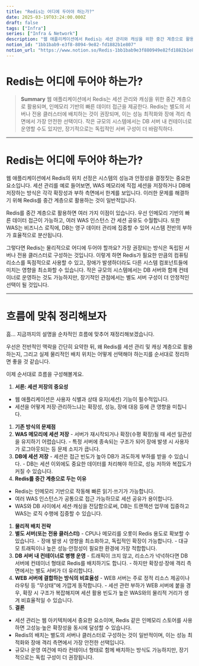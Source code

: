 ```yaml
---
title: "Redis는 어디에 두어야 하는가?"
date: 2025-03-19T03:24:00.000Z
draft: false
tags: ["Infra"]
series: ["Infra & Network"]
description: "웹 애플리케이션에서 Redis는 세션 관리와 캐싱을 위한 중간 계층으로 활용되며, 인메모리 기반의 빠른 데이터 접근을 제공한다. Redis는 별도의 서버나 전용 클러스터에 배치하는 것이 권장되며, 이는 성능 최적화와 장애 격리 측면에서 가장 안전한 선택이다. 작은 규모의 시스템에서는 DB 서버 내 컨테이너로 운영할 수도 있지만, 장기적으로는 독립적인 서버 구성이 더 바람직하다."
notion_id: "1bb1bab9-e3f8-8094-9e82-fd1882b1e807"
notion_url: "https://www.notion.so/Redis-1bb1bab9e3f880949e82fd1882b1e807"
---
```


# Redis는 어디에 두어야 하는가?

> **Summary**
> 웹 애플리케이션에서 Redis는 세션 관리와 캐싱을 위한 중간 계층으로 활용되며, 인메모리 기반의 빠른 데이터 접근을 제공한다. Redis는 별도의 서버나 전용 클러스터에 배치하는 것이 권장되며, 이는 성능 최적화와 장애 격리 측면에서 가장 안전한 선택이다. 작은 규모의 시스템에서는 DB 서버 내 컨테이너로 운영할 수도 있지만, 장기적으로는 독립적인 서버 구성이 더 바람직하다.

---

# Redis는 어디에 두어야 하는가?

웹 애플리케이션에서 Redis의 위치 선정은 시스템의 성능과 안정성을 결정짓는 중요한 요소입니다. 세션 관리를 예로 들어보면, WAS 메모리에 직접 세션을 저장하거나 DB에 저장하는 방식은 각각 확장성과 부하 측면에서 한계를 보입니다. 이러한 문제를 해결하기 위해 Redis를 중간 계층으로 활용하는 것이 일반적입니다.

Redis를 중간 계층으로 활용하면 여러 가지 이점이 있습니다. 우선 인메모리 기반의 빠른 데이터 접근이 가능하고, 여러 WAS 인스턴스 간 세션 공유도 수월합니다. 또한 WAS는 비즈니스 로직에, DB는 영구 데이터 관리에 집중할 수 있어 시스템 전반의 부하가 효율적으로 분산됩니다.

그렇다면 Redis는 물리적으로 어디에 두어야 할까요? 가장 권장되는 방식은 독립된 서버나 전용 클러스터로 구성하는 것입니다. 이렇게 하면 Redis가 필요한 만큼의 컴퓨팅 리소스를 독점적으로 사용할 수 있고, 장애가 발생하더라도 다른 시스템 컴포넌트들에 미치는 영향을 최소화할 수 있습니다. 작은 규모의 시스템에서는 DB 서버와 함께 컨테이너로 운영하는 것도 가능하지만, 장기적인 관점에서는 별도 서버 구성이 더 안정적인 선택이 될 것입니다.

---

# 흐름에 맞춰 정리해보자

흠... 지금까지의 설명을 순차적인 흐름에 맞추어 재정리해보겠습니다.

우선은 전반적인 맥락을 간단히 요약한 뒤, 왜 Redis를 세션 관리 및 캐싱 계층으로 활용하는지, 그리고 실제 물리적인 배치 위치는 어떻게 선택해야 하는지를 순서대로 정리하면 좋을 것 같습니다.

이제 순서대로 흐름을 구성해볼게요.

1. **서론: 세션 저장의 중요성**
  - 웹 애플리케이션은 사용자 식별과 상태 유지(세션) 기능이 필수적입니다.
  - 세션을 어떻게 저장·관리하느냐는 확장성, 성능, 장애 대응 등에 큰 영향을 미칩니다.
1. **기존 방식의 문제점**
  1. **WAS 메모리에 세션 저장**
    - 서버가 재시작되거나 확장(수평 확장)될 때 세션 일관성을 유지하기 어렵습니다.
    - 특정 서버에 종속되는 구조가 되어 장애 발생 시 사용자가 로그아웃되는 등 문제 소지가 큽니다.
  1. **DB에 세션 저장**
    - 세션은 접근 빈도가 높아 DB가 과도하게 부하를 받을 수 있습니다.
    - DB는 세션 이외에도 중요한 데이터를 처리해야 하므로, 성능 저하와 복잡도가 커질 수 있습니다.
1. **Redis를 중간 계층으로 두는 이유**
  - Redis는 인메모리 기반으로 작동해 빠른 읽기·쓰기가 가능합니다.
  - 여러 WAS 인스턴스가 공통으로 접근 가능하므로 세션 공유가 용이합니다.
  - WAS와 DB 사이에서 세션·캐싱을 전담함으로써, DB는 트랜잭션 업무에 집중하고 WAS는 로직 수행에 집중할 수 있습니다.
1. **물리적 배치 전략**
  1. **별도 서버(또는 전용 클러스터)**
    - CPU나 메모리를 오롯이 Redis 용도로 확보할 수 있습니다.
    - 장애 발생 시 영향을 최소화하고, 독립적인 확장이 가능합니다.
    - 대규모 트래픽이나 높은 성능·안정성이 필요한 환경에 가장 적합합니다.
  1. **DB 서버 내 컨테이너로 병행 운영**
    - 트래픽이 크지 않고, 리소스가 넉넉하다면 DB 서버에 컨테이너 형태로 Redis를 배치하기도 합니다.
    - 하지만 확장성·장애 격리 측면에서는 별도 서버가 더 유리합니다.
  1. **WEB 서버에 결합하는 방식의 비효율성**
    - WEB 서버는 주로 정적 리소스 제공이나 라우팅 등 “무상태”에 가깝게 동작합니다.
    - 세션 관련 부하가 WEB 서버에 붙을 경우, 확장 시 구조가 복잡해지며 세션 활용 빈도가 높은 WAS와의 물리적 거리가 생겨 비효율적일 수 있습니다.
1. **결론**
  - 세션 관리는 웹 아키텍처에서 중요한 요소이며, Redis 같은 인메모리 스토어를 사용하면 고성능·높은 확장성을 동시에 달성할 수 있습니다.
  - Redis의 배치는 별도의 서버나 클러스터로 구성하는 것이 일반적이며, 이는 성능 최적화와 장애 격리 측면에서 가장 안전한 선택입니다.
  - 규모나 운영 여건에 따라 컨테이너 형태로 함께 배치하는 방식도 가능하지만, 장기적으로는 독립 구성이 더 권장됩니다.
